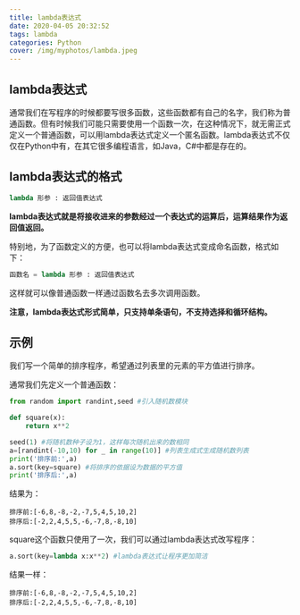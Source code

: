 ```yaml
---
title: lambda表达式
date: 2020-04-05 20:32:52
tags: lambda
categories: Python
cover: /img/myphotos/lambda.jpeg
---
```

## lambda表达式

通常我们在写程序的时候都要写很多函数，这些函数都有自己的名字，我们称为普通函数。但有时候我们可能只需要使用一个函数一次，在这种情况下，就无需正式定义一个普通函数，可以用lambda表达式定义一个匿名函数。lambda表达式不仅仅在Python中有，在其它很多编程语言，如Java，C#中都是存在的。

## lambda表达式的格式

``` python
lambda 形参 : 返回值表达式
```
**lambda表达式就是将接收进来的参数经过一个表达式的运算后，运算结果作为返回值返回。**

特别地，为了函数定义的方便，也可以将lambda表达式变成命名函数，格式如下：

``` python
函数名 = lambda 形参 : 返回值表达式
```

这样就可以像普通函数一样通过函数名去多次调用函数。

**注意，lambda表达式形式简单，只支持单条语句，不支持选择和循环结构。**

## 示例

我们写一个简单的排序程序，希望通过列表里的元素的平方值进行排序。

通常我们先定义一个普通函数：

``` python
from random import randint,seed #引入随机数模块

def square(x):
    return x**2

seed(1) #将随机数种子设为1，这样每次随机出来的数相同
a=[randint(-10,10) for _ in range(10)] #列表生成式生成随机数列表
print('排序前:',a)
a.sort(key=square) #将排序的依据设为数据的平方值
print('排序后:',a)
```
结果为：

    排序前:[-6,8,-8,-2,-7,5,4,5,10,2]
    排序后:[-2,2,4,5,5,-6,-7,8,-8,10]

square这个函数只使用了一次，我们可以通过lambda表达式改写程序：

``` python
a.sort(key=lambda x:x**2) #lambda表达式让程序更加简洁
```

结果一样：

    排序前:[-6,8,-8,-2,-7,5,4,5,10,2]
    排序后:[-2,2,4,5,5,-6,-7,8,-8,10]